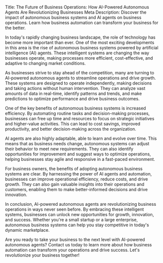 Title: The Future of Business Operations: How AI-Powered Autonomous Agents Are Revolutionizing Businesses
Meta Description: Discover the impact of autonomous business systems and AI agents on business operations. Learn how business automation can transform your business for the better.

In today's rapidly changing business landscape, the role of technology has become more important than ever. One of the most exciting developments in this area is the rise of autonomous business systems powered by artificial intelligence (AI) agents. These intelligent systems are changing the way businesses operate, making processes more efficient, cost-effective, and adaptive to changing market conditions.

As businesses strive to stay ahead of the competition, many are turning to AI-powered autonomous agents to streamline operations and drive growth. These systems are designed to operate independently, making decisions and taking actions without human intervention. They can analyze vast amounts of data in real-time, identify patterns and trends, and make predictions to optimize performance and drive business outcomes.

One of the key benefits of autonomous business systems is increased efficiency. By automating routine tasks and decision-making processes, businesses can free up time and resources to focus on strategic initiatives and higher-value activities. This can lead to cost savings, improved productivity, and better decision-making across the organization.

AI agents are also highly adaptable, able to learn and evolve over time. This means that as business needs change, autonomous systems can adjust their behavior to meet new requirements. They can also identify opportunities for improvement and suggest ways to optimize operations, helping businesses stay agile and responsive in a fast-paced environment.

For business owners, the benefits of adopting autonomous business systems are clear. By harnessing the power of AI agents and automation, businesses can improve operational efficiency, reduce costs, and drive growth. They can also gain valuable insights into their operations and customers, enabling them to make better-informed decisions and drive innovation.

In conclusion, AI-powered autonomous agents are revolutionizing business operations in ways never seen before. By embracing these intelligent systems, businesses can unlock new opportunities for growth, innovation, and success. Whether you're a small startup or a large enterprise, autonomous business systems can help you stay competitive in today's dynamic marketplace.

Are you ready to take your business to the next level with AI-powered autonomous agents? Contact us today to learn more about how business automation can transform your operations and drive success. Let's revolutionize your business together!
